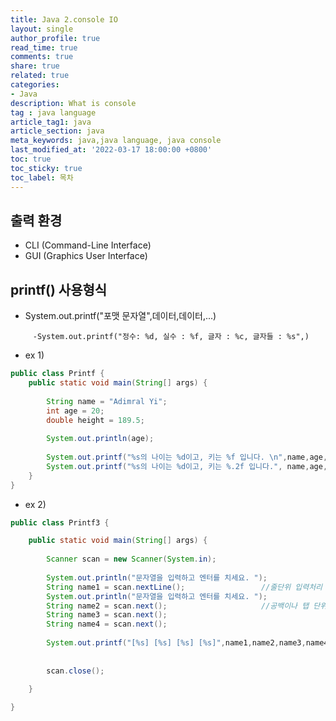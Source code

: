 ```yaml
---
title: Java 2.console IO
layout: single
author_profile: true
read_time: true
comments: true
share: true
related: true
categories:
- Java
description: What is console
tag : java language
article_tag1: java
article_section: java
meta_keywords: java,java language, java console
last_modified_at: '2022-03-17 18:00:00 +0800'
toc: true
toc_sticky: true
toc_label: 목차
---
```


## 출력 환경
*  CLI (Command-Line Interface)
*  GUI (Graphics User Interface)

## printf() 사용형식

*  System.out.printf("포맷 문자열",데이터,데이터,...)

```
     -System.out.printf("정수: %d, 실수 : %f, 글자 : %c, 글자들 : %s",)
```        

* ex 1)

```java
public class Printf {
	public static void main(String[] args) {
		
		String name = "Adimral Yi";
		int age = 20;
		double height = 189.5;
		
		System.out.println(age);
		
		System.out.printf("%s의 나이는 %d이고, 키는 %f 입니다. \n",name,age,height);
		System.out.printf("%s의 나이는 %d이고, 키는 %.2f 입니다.", name,age,height);
	}
}
```

* ex 2)

```java
public class Printf3 {

	public static void main(String[] args) {
		
		Scanner scan = new Scanner(System.in);
		
		System.out.println("문자열을 입력하고 엔터를 치세요. ");
		String name1 = scan.nextLine();					//줄단위 입력처리
		System.out.println("문자열을 입력하고 엔터를 치세요. ");
		String name2 = scan.next();						//공백이나 탭 단위 처리
		String name3 = scan.next();
		String name4 = scan.next();
		
		System.out.printf("[%s] [%s] [%s] [%s]",name1,name2,name3,name4);
		
		
		scan.close();
		
	}

}
```